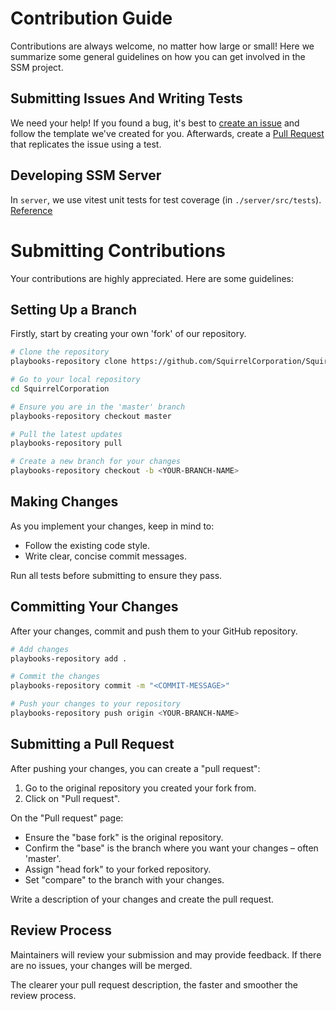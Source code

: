 # Contribution Guide

Contributions are always welcome, no matter how large or small! Here we summarize some general guidelines on how you can get involved in the SSM project.

## Submitting Issues And Writing Tests

We need your help! If you found a bug, it's best to [create an issue](https://github.com/SquirrelCorporation/SquirrelServersManager/issues) and follow the template we've created for you. Afterwards, create a [Pull Request](https://docs.github.com/en/pull-requests/collaborating-with-pull-requests/proposing-changes-to-your-work-with-pull-requests/creating-a-pull-request) that replicates the issue using a test.

## Developing SSM Server

In `server`, we use vitest unit tests for test coverage (in `./server/src/tests`).
[Reference](https://vitest.dev/)

# Submitting Contributions

Your contributions are highly appreciated. Here are some guidelines:

## Setting Up a Branch

Firstly, start by creating your own 'fork' of our repository.

```sh
# Clone the repository
playbooks-repository clone https://github.com/SquirrelCorporation/SquirrelServersManager.git

# Go to your local repository
cd SquirrelCorporation

# Ensure you are in the 'master' branch
playbooks-repository checkout master

# Pull the latest updates
playbooks-repository pull

# Create a new branch for your changes
playbooks-repository checkout -b <YOUR-BRANCH-NAME>
```

## Making Changes

As you implement your changes, keep in mind to:

- Follow the existing code style.
- Write clear, concise commit messages.

Run all tests before submitting to ensure they pass.

## Committing Your Changes

After your changes, commit and push them to your GitHub repository.

```sh
# Add changes
playbooks-repository add .

# Commit the changes
playbooks-repository commit -m "<COMMIT-MESSAGE>"

# Push your changes to your repository
playbooks-repository push origin <YOUR-BRANCH-NAME>
```

## Submitting a Pull Request

After pushing your changes, you can create a "pull request":

1. Go to the original repository you created your fork from.
2. Click on "Pull request".

On the "Pull request" page:

- Ensure the "base fork" is the original repository.
- Confirm the "base" is the branch where you want your changes – often 'master'.
- Assign "head fork" to your forked repository.
- Set "compare" to the branch with your changes.

Write a description of your changes and create the pull request.

## Review Process

Maintainers will review your submission and may provide feedback. If there are no issues, your changes will be merged.

The clearer your pull request description, the faster and smoother the review process.
